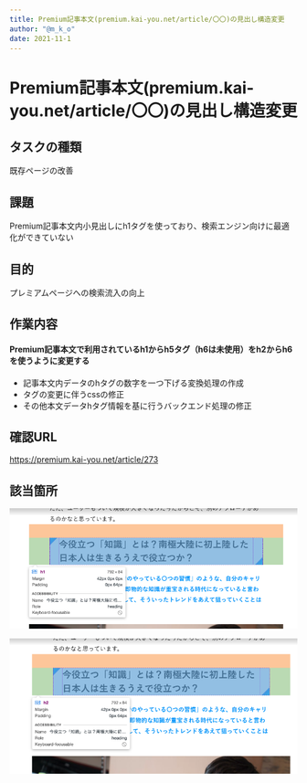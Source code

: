 ```yaml
---
title: Premium記事本文(premium.kai-you.net/article/〇〇)の見出し構造変更
author: "@m_k_o"
date: 2021-11-1
---
```


# Premium記事本文(premium.kai-you.net/article/〇〇)の見出し構造変更


## タスクの種類

既存ページの改善


## 課題

Premium記事本文内小見出しにh1タグを使っており、検索エンジン向けに最適化ができていない


## 目的

プレミアムページへの検索流入の向上


## 作業内容

#### Premium記事本文で利用されているh1からh5タグ（h6は未使用）をh2からh6を使うように変更する
- 記事本文内データのhタグの数字を一つ下げる変換処理の作成
- タグの変更に伴うcssの修正
- その他本文データhタグ情報を基に行うバックエンド処理の修正


## 確認URL

https://premium.kai-you.net/article/273


## 該当箇所

![h1タグ](./images/20211101-1.png)

![h2タグ](./images/20211101-2.png)